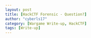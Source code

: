 ```yaml
---
layout: post
title: [HackCTF Forensic - Question?]
author: "cyberls17"
category: [Wargame Write-up, HackCTF]
tags: [Write-up]
---
```


